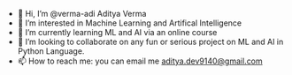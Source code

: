 - 👋 Hi, I’m @verma-adi Aditya Verma
- 👀 I’m interested in Machine Learning and Artifical Intelligence
- 🌱 I’m currently learning ML and AI via an online course
- 💞️ I’m looking to collaborate on any fun or serious project on ML and AI in Python Language.
- 📫 How to reach me: you can email me aditya.dev9140@gmail.com

<!---
verma-adi/verma-adi is a ✨ special ✨ repository because its `README.md` (this file) appears on your GitHub profile.
You can click the Preview link to take a look at your changes.
--->
